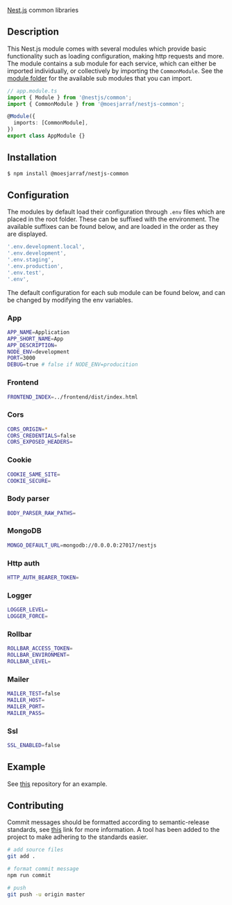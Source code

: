 [Nest.js](https://github.com/nestjs/nest) common libraries

## Description

This Nest.js module comes with several modules which provide basic functionality such as loading configuration, making http requests and more.
The module contains a sub module for each service, which can either be imported individually, or collectively by importing the `CommonModule`.
See the [module folder](https://github.com/moesjarraf/nestjs-common/tree/master/src/modules) for the available sub modules that you can import.

```ts
// app.module.ts
import { Module } from '@nestjs/common';
import { CommonModule } from '@moesjarraf/nestjs-common';

@Module({
  imports: [CommonModule],
})
export class AppModule {}
```

## Installation

```bash
$ npm install @moesjarraf/nestjs-common
```

## Configuration

The modules by default load their configuration through `.env` files which are placed in the root folder. These can be suffixed with the environment.
The available suffixes can be found below, and are loaded in the order as they are displayed.

```ts
'.env.development.local',
'.env.development',
'.env.staging',
'.env.production',
'.env.test',
'.env',
```

The default configuration for each sub module can be found below, and can be changed by modifying the env variables.

### App

```bash
APP_NAME=Application
APP_SHORT_NAME=App
APP_DESCRIPTION=
NODE_ENV=development
PORT=3000
DEBUG=true # false if NODE_ENV=producition
```

### Frontend

```bash
FRONTEND_INDEX=../frontend/dist/index.html
```

### Cors

```bash
CORS_ORIGIN=*
CORS_CREDENTIALS=false
CORS_EXPOSED_HEADERS=
```

### Cookie

```bash
COOKIE_SAME_SITE=
COOKIE_SECURE=
```

### Body parser

```bash
BODY_PARSER_RAW_PATHS=
```

### MongoDB

```bash
MONGO_DEFAULT_URL=mongodb://0.0.0.0:27017/nestjs
```

### Http auth

```bash
HTTP_AUTH_BEARER_TOKEN=
```

### Logger

```bash
LOGGER_LEVEL=
LOGGER_FORCE=
```

### Rollbar

```bash
ROLLBAR_ACCESS_TOKEN=
ROLLBAR_ENVIRONMENT=
ROLLBAR_LEVEL=
```

### Mailer

```bash
MAILER_TEST=false
MAILER_HOST=
MAILER_PORT=
MAILER_PASS=
```

### Ssl

```bash
SSL_ENABLED=false
```

## Example

See [this](https://github.com/moesjarraf/nestjs-example) repository for an example.

## Contributing

Commit messages should be formatted according to semantic-release standards, see [this](https://github.com/semantic-release/semantic-release#commit-message-format) link for more information. A tool has been added to the project to make adhering to the standards easier.

```bash
# add source files
git add .

# format commit message
npm run commit

# push
git push -u origin master
```
